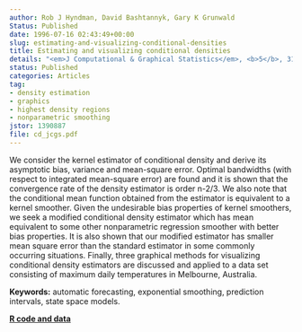 ```yaml
---
author: Rob J Hyndman, David Bashtannyk, Gary K Grunwald
Status: Published
date: 1996-07-16 02:43:49+00:00
slug: estimating-and-visualizing-conditional-densities
title: Estimating and visualizing conditional densities
details: "<em>J Computational & Graphical Statistics</em>, <b>5</b>, 315-336"
status: Published
categories: Articles
tag:
- density estimation
- graphics
- highest density regions
- nonparametric smoothing
jstor: 1390887
file: cd_jcgs.pdf
---
```


We consider the kernel estimator of conditional density and derive its asymptotic bias, variance and mean-square error. Optimal bandwidths (with respect to integrated mean-square error) are found and it is shown that the convergence rate of the density estimator is order n-2/3. We also note that the conditional mean function obtained from the estimator is equivalent to a kernel smoother. Given the undesirable bias properties of kernel smoothers, we seek a modified conditional density estimator which has mean equivalent to some other nonparametric regression smoother with better bias properties. It is also shown that our modified estimator has smaller mean square error than the standard estimator in some commonly occurring situations. Finally, three graphical methods for visualizing conditional density estimators are discussed and applied to a data set consisting of maximum daily temperatures in Melbourne, Australia.

**Keywords:** automatic forecasting, exponential smoothing, prediction intervals, state space models.

**[R code and data](http://pkg.robjhyndman.com/hdrcde/)**
